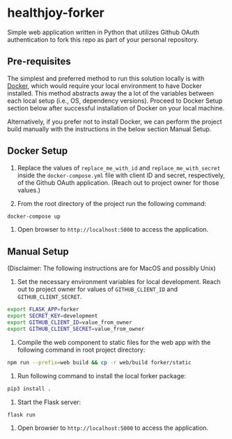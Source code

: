 # healthjoy-forker

Simple web application written in Python that utilizes Github OAuth authentication to fork this repo as part of your personal repository.

## Pre-requisites

The simplest and preferred method to run this solution locally is with [Docker](https://www.docker.com/products/docker-desktop), which would require your local environment to have Docker installed. This method abstracts away the a lot of the variables between each local setup (i.e., OS, dependency versions). Proceed to Docker Setup section below after successful installation of Docker on your local machine.

Alternatively, if you prefer not to install Docker, we can perform the project build manually with the instructions in the below section Manual Setup.

## Docker Setup

1. Replace the values of `replace_me_with_id` and `replace_me_with_secret` inside the `docker-compose.yml` file with client ID and secret, respectively, of the Github OAuth application. (Reach out to project owner for those values.)

1. From the root directory of the project run the following command:

```bash
docker-compose up
```

1. Open browser to `http://localhost:5000` to access the application.

## Manual Setup

(Disclaimer: The following instructions are for MacOS and possibly Unix)

1. Set the necessary environment variables for local development. Reach out to project owner for values of `GITHUB_CLIENT_ID` and `GITHUB_CLIENT_SECRET`.

```bash
export FLASK_APP=forker
export SECRET_KEY=development
export GITHUB_CLIENT_ID=value_from_owner
export GITHUB_CLIENT_SECRET=value_from_owner
```

1. Compile the web component to static files for the web app with the following command in root project directory:

```bash
npm run --prefix=web build && cp -r web/build forker/static
```

1. Run following command to install the local forker package:

```bash
pip3 install .
```

1. Start the Flask server:

```bash
flask run
```

1. Open browser to `http://localhost:5000` to access the application.
